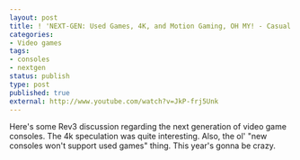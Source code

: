 ```yaml
---
layout: post
title: ! 'NEXT-GEN: Used Games, 4K, and Motion Gaming, OH MY! - Casual Friday'
categories:
- Video games
tags:
- consoles
- nextgen
status: publish
type: post
published: true
external: http://www.youtube.com/watch?v=JkP-frj5Unk
---
```


Here's some Rev3 discussion regarding the next generation of video game consoles. The 4k speculation was quite interesting. Also, the ol' "new consoles won't support used games" thing. This year's gonna be crazy.
